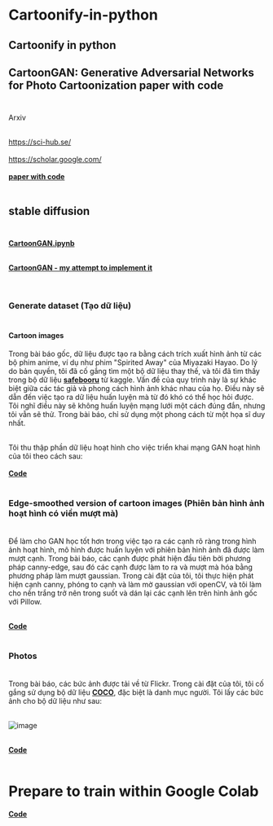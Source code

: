 # Cartoonify-in-python
## Cartoonify in python

## CartoonGAN: Generative Adversarial Networks for Photo Cartoonization paper with code <br><br>
Arxiv<br><br>

https://sci-hub.se/<br><br>
https://scholar.google.com/<br><br>
[**paper with code**](https://paperswithcode.com/) <br><br>

## stable diffusion <br><br>
[**CartoonGAN.ipynb**](https://github.com/TobiasSunderdiek/cartoon-gan/blob/main/CartoonGAN.ipynb) <br><br>

[**CartoonGAN - my attempt to implement it**](https://tobiassunderdiek.github.io/cartoon-gan/#tc1_1) <br><br>

#

### Generate dataset (Tạo dữ liệu) <br><br>


#### Cartoon images

Trong bài báo gốc, dữ liệu được tạo ra bằng cách trích xuất hình ảnh từ các bộ phim anime, ví dụ như phim "Spirited Away" của Miyazaki Hayao. Do lý do bản quyền, tôi đã cố gắng tìm một bộ dữ liệu thay thế, và tôi đã tìm thấy trong bộ dữ liệu  [**safebooru**](https://www.kaggle.com/datasets/alamson/safebooru?resource=download)  từ kaggle. Vấn đề của quy trình này là sự khác biệt giữa các tác giả và phong cách hình ảnh khác nhau của họ. Điều này sẽ dẫn đến việc tạo ra dữ liệu huấn luyện mà từ đó khó có thể học hỏi được. Tôi nghĩ điều này sẽ không huấn luyện mạng lưới một cách đúng đắn, nhưng tôi vẫn sẽ thử. Trong bài báo, chỉ sử dụng một phong cách từ một họa sĩ duy nhất. <br><br>

Tôi thu thập phần dữ liệu hoạt hình cho việc triển khai mạng GAN hoạt hình của tôi theo cách sau: <br><br>
[**Code**](https://github.com/Experimenters1/Cartoonify-in-python/blob/main/Untitled1.ipynb) <br><br>

### 

### Edge-smoothed version of cartoon images (Phiên bản hình ảnh hoạt hình có viền mượt mà) <br><br>

Để làm cho GAN học tốt hơn trong việc tạo ra các cạnh rõ ràng trong hình ảnh hoạt hình, mô hình được huấn luyện với phiên bản hình ảnh đã được làm mượt cạnh. Trong bài báo, các cạnh được phát hiện đầu tiên bởi phương pháp canny-edge, sau đó các cạnh được làm to ra và mượt mà hóa bằng phương pháp làm mượt gaussian. Trong cài đặt của tôi, tôi thực hiện phát hiện cạnh canny, phóng to cạnh và làm mờ gaussian với openCV, và tôi làm cho nền trắng trở nên trong suốt và dán lại các cạnh lên trên hình ảnh gốc với Pillow.<br><br>

[**Code**](https://github.com/Experimenters1/Cartoonify-in-python/blob/main/test1.ipynb) <br><br>

### Photos <br><br>

Trong bài báo, các bức ảnh được tải về từ Flickr. Trong cài đặt của tôi, tôi cố gắng sử dụng bộ dữ liệu [**COCO**](https://github.com/Experimenters1/Cartoonify-in-python/blob/main/instances_train2017.ipynb), đặc biệt là danh mục người. Tôi lấy các bức ảnh cho bộ dữ liệu như sau: <br><br>

![image](https://github.com/Experimenters1/Cartoonify-in-python/assets/64000769/52ab20e2-22bc-4062-a7a3-251b7e894a0b) <br><br>


[**Code**](https://github.com/Experimenters1/Cartoonify-in-python/blob/main/test2.ipynb) <br><br>


# Prepare to train within Google Colab

[**Code**](https://github.com/Experimenters1/Cartoonify-in-python/blob/main/Last_file.ipynb) <br><br>
